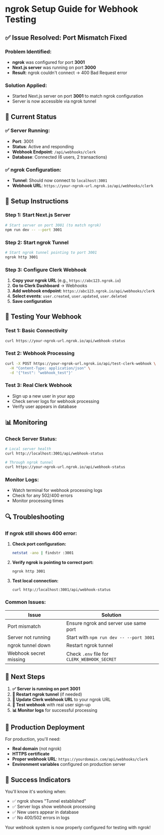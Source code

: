 # ngrok Setup Guide for Webhook Testing

## ✅ Issue Resolved: Port Mismatch Fixed

### **Problem Identified:**
- **ngrok** was configured for port **3001**
- **Next.js server** was running on port **3000**
- **Result**: ngrok couldn't connect → 400 Bad Request error

### **Solution Applied:**
- Started Next.js server on port **3001** to match ngrok configuration
- Server is now accessible via ngrok tunnel

## 🚀 Current Status

### ✅ Server Running:
- **Port**: 3001
- **Status**: Active and responding
- **Webhook Endpoint**: `/api/webhooks/clerk`
- **Database**: Connected (6 users, 2 transactions)

### ✅ ngrok Configuration:
- **Tunnel**: Should now connect to `localhost:3001`
- **Webhook URL**: `https://your-ngrok-url.ngrok.io/api/webhooks/clerk`

## 🔧 Setup Instructions

### **Step 1: Start Next.js Server**
```bash
# Start server on port 3001 (to match ngrok)
npm run dev -- --port 3001
```

### **Step 2: Start ngrok Tunnel**
```bash
# Start ngrok tunnel pointing to port 3001
ngrok http 3001
```

### **Step 3: Configure Clerk Webhook**
1. **Copy your ngrok URL** (e.g., `https://abc123.ngrok.io`)
2. **Go to Clerk Dashboard** → Webhooks
3. **Add webhook endpoint**: `https://abc123.ngrok.io/api/webhooks/clerk`
4. **Select events**: `user.created`, `user.updated`, `user.deleted`
5. **Save configuration**

## 🧪 Testing Your Webhook

### **Test 1: Basic Connectivity**
```bash
curl https://your-ngrok-url.ngrok.io/api/webhook-status
```

### **Test 2: Webhook Processing**
```bash
curl -X POST https://your-ngrok-url.ngrok.io/api/test-clerk-webhook \
  -H "Content-Type: application/json" \
  -d '{"test": "webhook_test"}'
```

### **Test 3: Real Clerk Webhook**
- Sign up a new user in your app
- Check server logs for webhook processing
- Verify user appears in database

## 📊 Monitoring

### **Check Server Status:**
```bash
# Local server health
curl http://localhost:3001/api/webhook-status

# Through ngrok tunnel
curl https://your-ngrok-url.ngrok.io/api/webhook-status
```

### **Monitor Logs:**
- Watch terminal for webhook processing logs
- Check for any 502/400 errors
- Monitor processing times

## 🔍 Troubleshooting

### **If ngrok still shows 400 error:**

1. **Check port configuration:**
   ```bash
   netstat -ano | findstr :3001
   ```

2. **Verify ngrok is pointing to correct port:**
   ```bash
   ngrok http 3001
   ```

3. **Test local connection:**
   ```bash
   curl http://localhost:3001/api/webhook-status
   ```

### **Common Issues:**

| Issue | Solution |
|-------|----------|
| Port mismatch | Ensure ngrok and server use same port |
| Server not running | Start with `npm run dev -- --port 3001` |
| ngrok tunnel down | Restart ngrok tunnel |
| Webhook secret missing | Check `.env` file for `CLERK_WEBHOOK_SECRET` |

## 🎯 Next Steps

1. **✅ Server is running on port 3001**
2. **🔄 Restart ngrok tunnel** (if needed)
3. **🔗 Update Clerk webhook URL** to your ngrok URL
4. **🧪 Test webhook** with real user sign-up
5. **📊 Monitor logs** for successful processing

## 📝 Production Deployment

For production, you'll need:
- **Real domain** (not ngrok)
- **HTTPS certificate**
- **Proper webhook URL**: `https://yourdomain.com/api/webhooks/clerk`
- **Environment variables** configured on production server

## 🎉 Success Indicators

You'll know it's working when:
- ✅ ngrok shows "Tunnel established"
- ✅ Server logs show webhook processing
- ✅ New users appear in database
- ✅ No 400/502 errors in logs

Your webhook system is now properly configured for testing with ngrok!
